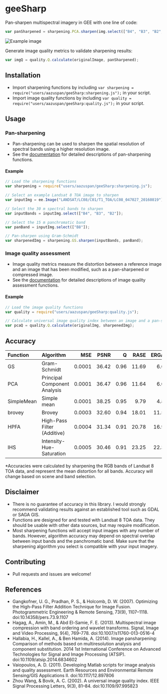 # geeSharp

Pan-sharpen multispectral imagery in GEE with one line of code:

```javascript
var panSharpened = sharpening.PCA.sharpen(img.select(["B4", "B3", "B2",]), img.select(["B8"]);
```

![Example image](https://raw.githubusercontent.com/aazuspan/geeSharp.js/main/sharpening_example.png)

Generate image quality metrics to validate sharpening results:

```javascript
var imgQ = quality.Q.calculate(originalImage, panSharpened);
```

## Installation

- Import sharpening functions by including `var sharpening = require("users/aazuspan/geeSharp:sharpening.js");` in your script.
- Import image quality functions by including `var quality = require("users/aazuspan/geeSharp:quality.js");` in your script.

## Usage

### Pan-sharpening

- Pan-sharpening can be used to sharpen the spatial resolution of spectral bands using a higher resolution image.
- See the [documentation](https://github.com/aazuspan/geeSharp/wiki/Sharpening-Functions) for detailed descriptions of pan-sharpening functions.

#### Example

```javascript
// Load the sharpening functions
var sharpening = require("users/aazuspan/geeSharp:sharpening.js");

// Select an example Landsat 8 TOA image to sharpen
var inputImg = ee.Image("LANDSAT/LC08/C01/T1_TOA/LC08_047027_20160819");

// Select the 30 m spectral bands to sharpen
var inputBands = inputImg.select(["B4", "B3", "B2"]);

// Select the 15 m panchromatic band
var panBand = inputImg.select(["B8"]);

// Pan-sharpen using Gram-Schmidt
var sharpenedImg = sharpening.GS.sharpen(inputBands, panBand);
```

### Image quality assessment

- Image quality metrics measure the distortion between a reference image and an image that has been modified, such as a pan-sharpened or compressed image.
- See the [documentation](https://github.com/aazuspan/geeSharp/wiki/Image-Quality-Assessment) for detailed descriptions of image quality assessment functions.

#### Example

```javascript
// Load the image quality functions
var quality = require("users/aazuspan/geeSharp:quality.js");

// Calculate universal image quality index between an image and a pan-sharpened image.
var pcaQ = quality.Q.calculate(originalImg, sharpenedImg);
```

## Accuracy

| Function   | Algorithm                    |    MSE |  PSNR |    Q |  RASE | ERGAS |
| :--------- | :--------------------------- | -----: | ----: | ---: | ----: | ----: |
| GS         | Gram-Schmidt                 | 0.0001 | 36.42 | 0.96 | 11.69 |  6.02 |
| PCA        | Principal Component Analysis | 0.0001 | 36.47 | 0.96 | 11.64 |  6.00 |
| SimpleMean | Simple mean                  | 0.0001 | 38.25 | 0.95 |  9.79 |  4.82 |
| brovey     | Brovey                       | 0.0003 | 32.60 | 0.94 | 18.01 | 11.50 |
| HPFA       | High-Pass Filter (Additive)  | 0.0004 | 31.34 | 0.91 | 20.78 | 16.96 |
| IHS        | Intensity-Hue-Saturation     | 0.0005 | 30.46 | 0.91 | 23.25 | 22.32 |

\*Accuracies were calculated by sharpening the RGB bands of Landsat 8 TOA data, and represent the mean distortion for all bands. Accuracy will change based on scene and band selection.

## Disclaimer

- There is no guarantee of accuracy in this library. I would strongly recommend validating results against an established tool such as GDAL or SAGA GIS.
- Functions are designed for and tested with Landsat 8 TOA data. They should be usable with other data sources, but may require modification.
- Most sharpening functions will accept input images with any number of bands. However, algorithm accuracy may depend on spectral overlap between input bands and the panchromatic band. Make sure that the sharpening algorithm you select is compatible with your input imagery.

## Contributing

- Pull requests and issues are welcome!

## References

- Gangkofner, U. G., Pradhan, P. S., & Holcomb, D. W. (2007). Optimizing the High-Pass Filter Addition Technique for Image Fusion. Photogrammetric Engineering & Remote Sensing, 73(9), 1107–1118. doi:10.14358/pers.73.9.1107
- Hagag, A., Amin, M., & Abd El-Samie, F. E. (2013). Multispectral image compression with band ordering and wavelet transforms. Signal, Image and Video Processing, 9(4), 769–778. doi:10.1007/s11760-013-0516-4
- Hallabia, H., Kallel, A., & Ben Hamida, A. (2014). Image pansharpening: Comparison of methods based on multiresolution analysis and component substitution. 2014 1st International Conference on Advanced Technologies for Signal and Image Processing (ATSIP). doi:10.1109/atsip.2014.6834602
- Vaiopoulos, A. D. (2011). Developing Matlab scripts for image analysis and quality assessment. Earth Resources and Environmental Remote Sensing/GIS Applications II. doi:10.1117/12.897806
- Zhou Wang, & Bovik, A. C. (2002). A universal image quality index. IEEE Signal Processing Letters, 9(3), 81–84. doi:10.1109/97.995823
